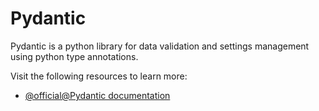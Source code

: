 # Pydantic

Pydantic is a python library for data validation and settings management using python type annotations.

Visit the following resources to learn more:

- [@official@Pydantic documentation](https://docs.pydantic.dev/latest/)